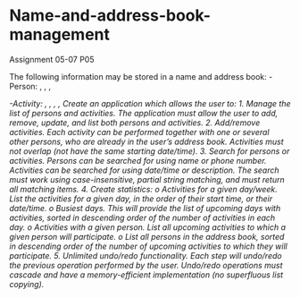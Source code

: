 # Name-and-address-book-management
Assignment 05-07 P05

  The following information may be stored in a name and address book:
    -Person: <personID>, <name>, <phone number>, <address>
    -Activity: <activityID>, <personIDs>, <date>, <time>, <description>
  Create an application which allows the user to:
    1. Manage the list of persons and activities. The application must allow the user to add, remove,
  update, and list both persons and activities.
    2. Add/remove activities. Each activity can be performed together with one or several other
  persons, who are already in the user’s address book. Activities must not overlap (not have the
  same starting date/time).
    3. Search for persons or activities. Persons can be searched for using name or phone number.
    Activities can be searched for using date/time or description. The search must work using
  case-insensitive, partial string matching, and must return all matching items.
    4. Create statistics:
      o Activities for a given day/week. List the activities for a given day, in the order of their
    start time, or their date/time.
      o Busiest days. This will provide the list of upcoming days with activities, sorted in
    descending order of the number of activities in each day.
      o Activities with a given person. List all upcoming activities to which a given person will
    participate.
      o List all persons in the address book, sorted in descending order of the number of
    upcoming activities to which they will participate.
    5. Unlimited undo/redo functionality. Each step will undo/redo the previous operation
  performed by the user. Undo/redo operations must cascade and have a memory-efficient
  implementation (no superfluous list copying).
